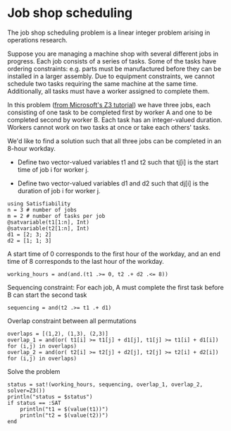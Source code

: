 
# Job shop scheduling

The job shop scheduling problem is a linear integer problem arising in operations research.

Suppose you are managing a machine shop with several different jobs in progress.
Each job consists of a series of tasks. Some of the tasks have ordering constraints: e.g. parts must be manufactured before they can be installed in a larger assembly.
Due to equipment constraints, we cannot schedule two tasks requiring the same machine at the same time. Additionally, all tasks must have a worker assigned to complete them.

In this problem ([from Microsoft's Z3 tutorial](https://microsoft.github.io/z3guide/docs/theories/Arithmetic/)) we have three jobs, each consisting of one task to be completed first by worker A and one to be completed second by worker B. Each task has an integer-valued duration. Workers cannot work on two tasks at once or take each others' tasks.

We'd like to find a solution such that all three jobs can be completed in an 8-hour workday.

* Define two vector-valued variables t1 and t2 such that tj[i] is the start time of job i for worker j.

* Define two vector-valued variables d1 and d2 such that dj[i] is the duration of job i for worker j.

```@example 1
using Satisfiability
n = 3 # number of jobs
m = 2 # number of tasks per job
@satvariable(t1[1:n], Int)
@satvariable(t2[1:n], Int)
d1 = [2; 3; 2]
d2 = [1; 1; 3]
```
A start time of 0 corresponds to the first hour of the workday, and an end time of 8 corresponds to the last hour of the workday.
```@example 1
working_hours = and(and.(t1 .>= 0, t2 .+ d2 .<= 8))
```

Sequencing constraint: For each job, A must complete the first task before B can start the second task
```@example 1
sequencing = and(t2 .>= t1 .+ d1)
```

Overlap constraint between all permutations
```@example 1
overlaps = [(1,2), (1,3), (2,3)]
overlap_1 = and(or( t1[i] >= t1[j] + d1[j], t1[j] >= t1[i] + d1[i]) for (i,j) in overlaps)
overlap_2 = and(or( t2[i] >= t2[j] + d2[j], t2[j] >= t2[i] + d2[i]) for (i,j) in overlaps)
```

Solve the problem
```@example 1
status = sat!(working_hours, sequencing, overlap_1, overlap_2, solver=Z3())
println("status = $status")
if status == :SAT
    println("t1 = $(value(t1))")
    println("t2 = $(value(t2))")
end
```
